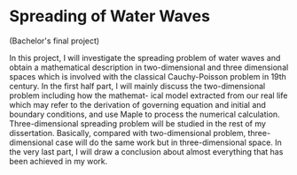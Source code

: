 # Spreading of Water Waves
(Bachelor's final project)

In this project, I will investigate the spreading problem of water waves and obtain a mathematical description in 
two-dimensional and three dimensional spaces which is involved with the classical Cauchy-Poisson problem in 19th century. 
In the first half part, I will mainly discuss the two-dimensional problem including how the mathemat- ical model extracted 
from our real life which may refer to the derivation of governing equation and initial and boundary conditions, and use Maple 
to process the numerical calculation. Three-dimensional spreading problem will be studied in the rest of my dissertation.
Basically, compared with two-dimensional problem, three-dimensional case will do the same work but in three-dimensional space. 
In the very last part, I will draw a conclusion about almost everything that has been achieved in my work.

